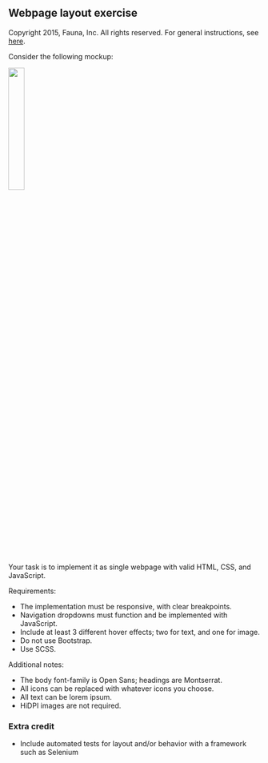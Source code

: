 
## Webpage layout exercise

Copyright 2015, Fauna, Inc. All rights reserved. For general instructions, see [here](https://github.com/faunadb/exercises/blob/master/README.md).

Consider the following mockup:

<img src="https://raw.githubusercontent.com/faunadb/exercises/master/app.jpg" width="25%">

Your task is to implement it as single webpage with valid HTML, CSS, and JavaScript.

Requirements:

  - The implementation must be responsive, with clear breakpoints.
  - Navigation dropdowns must function and be implemented with JavaScript.
  - Include at least 3 different hover effects; two for text, and one for image.
  - Do not use Bootstrap.
  - Use SCSS.

Additional notes:

  - The body font-family is Open Sans; headings are Montserrat.
  - All icons can be replaced with whatever icons you choose.
  - All text can be lorem ipsum.
  - HiDPI images are not required.

### Extra credit

 * Include automated tests for layout and/or behavior with a framework such as Selenium
